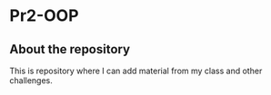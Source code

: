 # Pr2-OOP
## About the repository
This is repository where I can add material from my class and other challenges.

